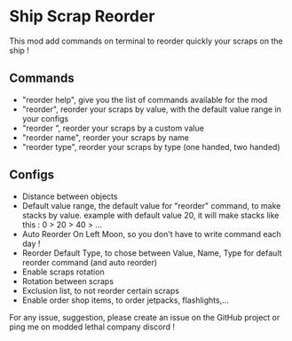 # Ship Scrap Reorder

This mod add commands on terminal to reorder quickly your scraps on the ship !

## Commands

- "reorder help", give you the list of commands available for the mod
- "reorder", reorder your scraps by value, with the default value range in your configs
- "reorder <value>", reorder your scraps by a custom value
- "reorder name", reorder your scraps by name
- "reorder type", reorder your scraps by type (one handed, two handed)

## Configs

- Distance between objects
- Default value range, the default value for "reorder" command, to make stacks by value. example with default value 20, it will make stacks like this : 0 > 20 > 40 > ...
- Auto Reorder On Left Moon, so you don't have to write command each day !
- Reorder Default Type, to chose between Value, Name, Type for default reorder command (and auto reorder)
- Enable scraps rotation
- Rotation between scraps
- Exclusion list, to not reorder certain scraps
- Enable order shop items, to order jetpacks, flashlights,... 


For any issue, suggestion, please create an issue on the GitHub project or ping me on modded lethal company discord !